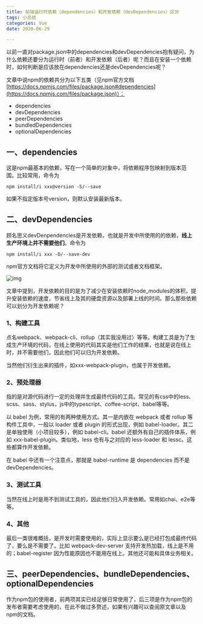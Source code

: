 ```yaml
---
title: 前端运行时依赖（dependencies）和开发依赖（devDependencies）区分
tags: 小总结
categories: Vue
date: 2020-06-29

---
```


以前一直对package.json中的dependencies和devDependencies抱有疑问，为什么依赖还要分为运行时（前者）和开发依赖（后者）呢？而且在安装一个依赖时，如何判断是应该放在dependencies还是devDependencies呢？

文章中说npm的依赖共分为以下五类（见npm官方文档[https://docs.npmjs.com/files/package.json#dependencies](https://docs.npmjs.com/files/package.json)）：

- dependencies
- devDependencies
- peerDependencies
- bundledDependencies
- optionalDependencies

## 一、dependencies

这是npm最基本的依赖，写在一个简单的对象中，将依赖程序包映射到版本范围。比较常用，命令为

```
npm install/i xxx@version -S/--save
```

如果不指定版本号version，则默认安装最新版本。

## 二、devDependencies

顾名思义devDenpendencies是开发依赖，也就是开发中所使用的的依赖，**线上生产环境上并不需要他们**。命令为

```
npm install/i xxx -D/--save-dev
```

npm官方文档将它定义为开发中所使用的外部的测试或者文档框架。

![img](https://img2018.cnblogs.com/i-beta/1457120/202001/1457120-20200116114639151-441031359.png)

 文章中提到，开发依赖的目的是为了减少在安装依赖时node_modules的体积，提升安装依赖的速度，节省线上及其的硬盘资源以及部署上线的时间。那么那些依赖可以划分为开发依赖呢？

### 1、构建工具

点名webpack、webpack-cli、rollup（其实我没用过）等等。构建工具是为了生成生产环境的代码，在线上使用的代码其实是他们工作的结果，也就是说在线上时，并不需要他们，因此他们可以归为开发依赖。

当然他们衍生出来的插件，如xxx-webpack-plugin，也属于开发依赖。

### 2、预处理器

指的是对源代码进行一定的处理并生成最终代码的工具。常见的有css中的less、scss、sass、stylus，js中的typescript、coffee-script、babel等等。

以 babel 为例，常用的有两种使用方式。其一是内嵌在 webpack 或者 rollup 等构件工具中，一般以 loader 或者 plugin 的形式出现，例如 babel-loader。其二是单独使用（小项目较多），例如 babel-cli。babel 还额外有自己的插件体系，例如 xxx-babel-plugin。类似地，less 也有与之对应的 less-loader 和 lessc。这些都算作开发依赖。

在 babel 中还有一个注意点，那就是 babel-runtime 是 dependencies 而不是 devDependencies。

### 3、测试工具

当然在线上时是用不到测试工具的，因此他们归入开发依赖。常用如chai、e2e等等。

### 4、其他

最后一类很难概括，是开发时需要使用的，实际上显示要么是已经打包成最终代码了，要么是不需要了。比如 webpack-dev-server 支持开发热加载，线上是不用的；babel-register 因为性能原因也不能用在线上。其他还可能和具体业务相关。

## 三、peerDependencies、bundleDependencies、optionalDependencies

作为npm包的使用者，前两项其实已经足够日常使用了，后三项是作为npm包的发布者需要考虑使用的，在此不做过多赘述，如果有兴趣可以查阅原文章以及npm的文档。